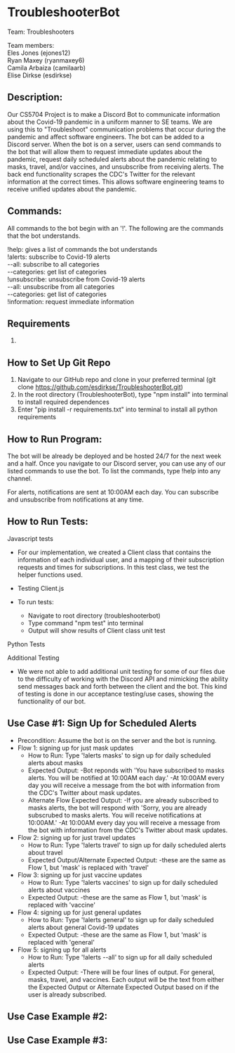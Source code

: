 # TroubleshooterBot

Team: Troubleshooters

Team members:  
Eles Jones (ejones12)  
Ryan Maxey (ryanmaxey6)  
Camila Arbaiza (camilaarb)  
Elise Dirkse (esdirkse)

## Description:

Our CS5704 Project is to make a Discord Bot to communicate information about the Covid-19 pandemic in a uniform manner to SE teams. We are using this to "Troubleshoot" communication problems that occur during the pandemic and affect software engineers. The bot can be added to a Discord server. When the bot is on a server, users can send commands to the bot that will allow them to request immediate updates about the pandemic, request daily scheduled alerts about the pandemic relating to masks, travel, and/or vaccines, and unsubscribe from receiving alerts. The back end functionality scrapes the CDC's Twitter for the relevant information at the correct times. This allows software engineering teams to receive unified updates about the pandemic.

## Commands: 

All commands to the bot begin with an '!'. The following are the commands that the bot understands.

!help: gives a list of commands the bot understands  
!alerts: subscribe to Covid-19 alerts  
--all: subscribe to all categories  
--categories: get list of categories  
!unsubscribe: unsubscribe from Covid-19 alerts  
--all: unsubscribe from all categories  
--categories: get list of categories  
!information: request immediate information

## Requirements
1. 

## How to Set Up Git Repo
1. Navigate to our GitHub repo and clone in your preferred terminal (git clone https://github.com/esdirkse/TroubleshooterBot.git)
2. In the root directory (TroubleshooterBot), type "npm install" into terminal to install required dependences
3. Enter "pip install -r requirements.txt" into terminal to install all python requirements

## How to Run Program:

The bot will be already be deployed and be hosted 24/7 for the next week and a half. Once you navigate to our Discord server, you can use any of our listed commands to use the bot. To list the commands, type !help into any channel.

For alerts, notifications are sent at 10:00AM each day. You can subscribe and unsubscribe from notifications at any time.

## How to Run Tests:

Javascript tests
- For our implementation, we created a Client class that contains the information of each individual user,
and a mapping of their subscription requests and times for subscriptions. In this test class, we test the helper functions used.
- Testing Client.js

- To run tests:
    - Navigate to root directory (troubleshooterbot)
    - Type command "npm test" into terminal
    - Output will show results of Client class unit test

Python Tests


Additional Testing
- We were not able to add additional unit testing for some of our files due to the difficulty of working with
the Discord API and mimicking the ability send messages back and forth between the client and the bot. This kind of testing is done in our acceptance testing/use cases, showing the functionality of our bot.


## Use Case #1: Sign Up for Scheduled Alerts

- Precondition: Assume the bot is on the server and the bot is running. 
- Flow 1: signing up for just mask updates
    - How to Run: Type '!alerts masks' to sign up for daily scheduled alerts about masks  
    - Expected Output: 
        -Bot reponds with 'You have subscribed to masks alerts. You will be notified at 10:00AM each day.'
        -At 10:00AM every day you will receive a message from the bot with information from the CDC's Twitter about mask updates. 
    - Alternate Flow Expected Output: 
        -If you are already subscribed to masks alerts, the bot will respond with 'Sorry, you are already subscrubed to masks alerts. You will receive notifications at 10:00AM.' 
        -At 10:00AM every day you will receive a message from the bot with information from the CDC's Twitter about mask updates.
 - Flow 2: signing up for just travel updates
    - How to Run: Type '!alerts travel' to sign up for daily scheduled alerts about travel  
    - Expected Output/Alternate Expected Output: 
        -these are the same as Flow 1, but 'mask' is replaced with 'travel'
- Flow 3: signing up for just vaccine updates
    - How to Run: Type '!alerts vaccines' to sign up for daily scheduled alerts about vaccines  
    - Expected Output: 
        -these are the same as Flow 1, but 'mask' is replaced with 'vaccine'
- Flow 4: signing up for just general updates
    - How to Run: Type '!alerts general' to sign up for daily scheduled alerts about general Covid-19 updates
    - Expected Output: 
        -these are the same as Flow 1, but 'mask' is replaced with 'general'
- Flow 5: signing up for all alerts
    - How to Run: Type '!alerts --all' to sign up for all daily scheduled alerts 
    - Expected Output: 
        -There will be four lines of output. For general, masks, travel, and vaccines. Each output will be the text from either the Expected Output or Alternate Expected Output based on if the user is already subscribed. 

## Use Case Example #2:

## Use Case Example #3:
